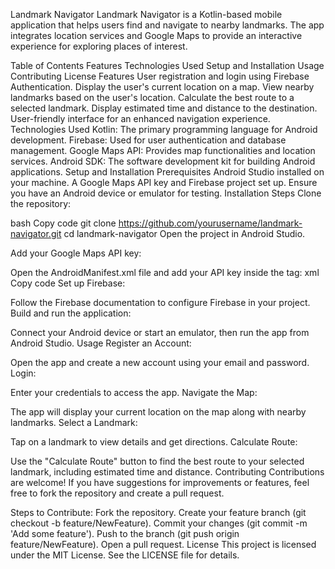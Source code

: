Landmark Navigator
Landmark Navigator is a Kotlin-based mobile application that helps users find and navigate to nearby landmarks. The app integrates location services and Google Maps to provide an interactive experience for exploring places of interest.

Table of Contents
Features
Technologies Used
Setup and Installation
Usage
Contributing
License
Features
User registration and login using Firebase Authentication.
Display the user's current location on a map.
View nearby landmarks based on the user's location.
Calculate the best route to a selected landmark.
Display estimated time and distance to the destination.
User-friendly interface for an enhanced navigation experience.
Technologies Used
Kotlin: The primary programming language for Android development.
Firebase: Used for user authentication and database management.
Google Maps API: Provides map functionalities and location services.
Android SDK: The software development kit for building Android applications.
Setup and Installation
Prerequisites
Android Studio installed on your machine.
A Google Maps API key and Firebase project set up.
Ensure you have an Android device or emulator for testing.
Installation Steps
Clone the repository:

bash
Copy code
git clone https://github.com/yourusername/landmark-navigator.git
cd landmark-navigator
Open the project in Android Studio.

Add your Google Maps API key:

Open the AndroidManifest.xml file and add your API key inside the <application> tag:
xml
Copy code
<meta-data
    android:name="com.google.android.geo.API_KEY"
    android:value="YOUR_API_KEY"/>
Set up Firebase:

Follow the Firebase documentation to configure Firebase in your project.
Build and run the application:

Connect your Android device or start an emulator, then run the app from Android Studio.
Usage
Register an Account:

Open the app and create a new account using your email and password.
Login:

Enter your credentials to access the app.
Navigate the Map:

The app will display your current location on the map along with nearby landmarks.
Select a Landmark:

Tap on a landmark to view details and get directions.
Calculate Route:

Use the "Calculate Route" button to find the best route to your selected landmark, including estimated time and distance.
Contributing
Contributions are welcome! If you have suggestions for improvements or features, feel free to fork the repository and create a pull request.

Steps to Contribute:
Fork the repository.
Create your feature branch (git checkout -b feature/NewFeature).
Commit your changes (git commit -m 'Add some feature').
Push to the branch (git push origin feature/NewFeature).
Open a pull request.
License
This project is licensed under the MIT License. See the LICENSE file for details.
